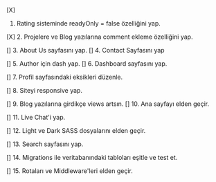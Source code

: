 [X] 
1. Rating sisteminde readyOnly = false özelliğini yap.

[X]
2. Projelere ve Blog yazılarına comment ekleme özelliğini yap.

[]
3. About Us sayfasını yap.
[]
4. Contact Sayfasını yap

[]
5. Author için dash yap.
[]
6. Dashboard sayfasını yap.

[]
7. Profil sayfasındaki eksikleri düzenle.

[]
8. Siteyi responsive yap.

[]
9. Blog yazılarına girdikçe views artsın.
[]
10. Ana sayfayı elden geçir.

[]
11. Live Chat'i yap.

[]
12. Light ve Dark SASS dosyalarını elden geçir.

[]
13. Search sayfasını yap.

[]
14. Migrations ile veritabanındaki tabloları eşitle ve test et.

[]
15. Rotaları ve Middleware'leri elden geçir.